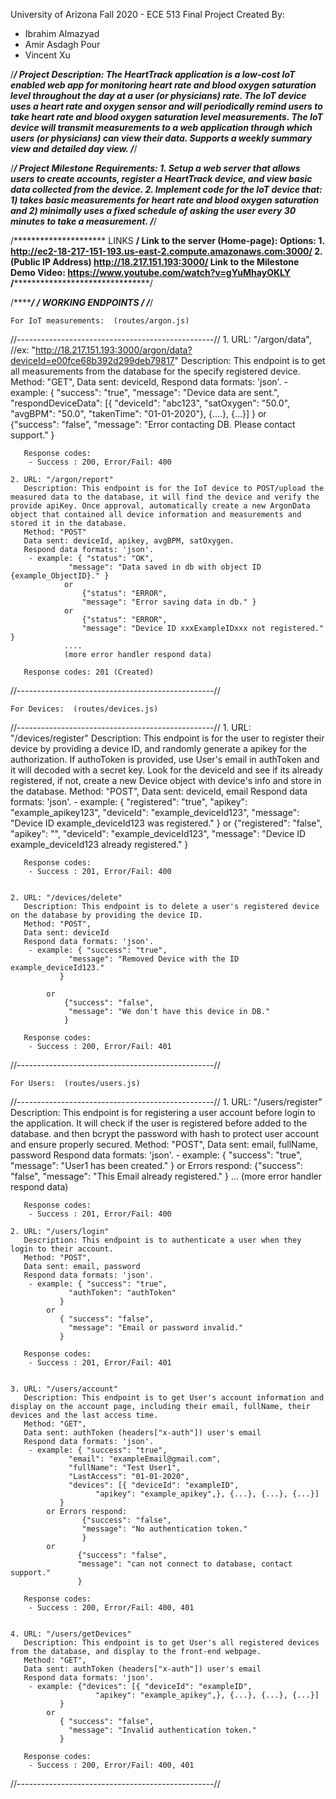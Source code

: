University of Arizona
Fall 2020 - ECE 513 Final Project
Created By:
- Ibrahim Almazyad
- Amir Asdagh Pour
- Vincent Xu



/*********************************************************/
Project Description:
	The HeartTrack application is a low-cost IoT enabled web app for monitoring heart rate and blood oxygen saturation level throughout the day at a user (or physicians) rate. The IoT device uses a heart rate and oxygen sensor and will periodically remind users to take heart rate and blood oxygen saturation level measurements. The IoT device will transmit measurements to a web application through which users (or physicians) can view their data. Supports a weekly summary view and detailed day view.
/*********************************************************/


/*********************************************************/
Project Milestone Requirements:
	1. Setup a web server that allows users to create accounts, register a HeartTrack device, and view basic data collected from the device.
	2. Implement code for the IoT device that:
		1) takes basic measurements for heart rate and blood oxygen saturation and
		2) minimally uses a fixed schedule of asking the user every 30 minutes to take a measurement.
/*********************************************************/


/*********************  LINKS  **************************/
Link to the server (Home-page):
	Options:
		1. http://ec2-18-217-151-193.us-east-2.compute.amazonaws.com:3000/
		2. (Public IP Address) http://18.217.151.193:3000/
Link to the Milestone Demo Video: https://www.youtube.com/watch?v=gYuMhayOKLY
/*********************************************************/


/*********************************************************/
/******************** WORKING ENDPOINTS  ************************/
/*********************************************************/

	For IoT measurements:  (routes/argon.js)
//-------------------------------------------------//
	1. URL: "/argon/data",  //ex: "http://18.217.151.193:3000/argon/data?deviceId=e00fce68b392d299deb79817"
	   Description: This endpoint is to get all measurements from the database for the specify registered device.
	   Method: "GET",
	   Data sent: deviceId,
	   Respond data formats: 'json'.
		- example:
                        { "success": "true",
			     "message": "Device data are sent.",
			     "respondDeviceData":
				[{
				"deviceId": "abc123",
				"satOxygen": "50.0",
				"avgBPM": "50.0",
				"takenTime": "01-01-2020"}, {....}, {...}]
			   }
                or  
                        {"success": "false",
                         "message": "Error contacting DB. Please contact support."
                         }

	   Response codes:
		- Success : 200, Error/Fail: 400

	2. URL: "/argon/report"
	   Description: This endpoint is for the IoT device to POST/upload the measured data to the database, it will find the device and verify the provide apiKey. Once approval, automatically create a new ArgonData object that contained all device information and measurements and stored it in the database.
	   Method: "POST"
	   Data sent: deviceId, apikey, avgBPM, satOxygen.
	   Respond data formats: 'json'.
		- example: { "status": "OK",
			     "message": "Data saved in db with object ID {example_ObjectID}." }
                or
                    {"status": "ERROR",
                    "message": "Error saving data in db." }
                or
                    {"status": "ERROR",
                    "message": "Device ID xxxExampleIDxxx not registered." }
                ....
                (more error handler respond data)

	   Response codes: 201 (Created)

//-------------------------------------------------//



	For Devices:  (routes/devices.js)
//-------------------------------------------------//
	1. URL: "/devices/register"
	   Description: This endpoint is for the user to register their device by providing a device ID, and randomly generate a apikey for the authorization. If authoToken is provided, use User's email in authToken and it will decoded with a secret key. Look for the deviceId and see if its already registered, if not, create a new Device object with device's info and store in the database.
	   Method: "POST",
	   Data sent: deviceId, email
	   Respond data formats: 'json'.
		- example: { "registered": "true",
			     "apikey": "example_apikey123",
			     "deviceId": "example_deviceId123",
			     "message": "Device ID example_deviceId123 was registered."
			   }
                    or
                            {"registered": "false",
                            "apikey": "",
                            "deviceId": "example_deviceId123",
                            "message": "Device ID example_deviceId123 already registered."
                                }

	   Response codes:
		- Success : 201, Error/Fail: 400


	2. URL: "/devices/delete"
	   Description: This endpoint is to delete a user's registered device on the database by providing the device ID.
	   Method: "POST",
	   Data sent: deviceId
	   Respond data formats: 'json'.
		- example: { "success": "true",
			     "message": "Removed Device with the ID example_deviceId123."
			   }

            or
                {"success": "false",
                 "message": "We don't have this device in DB."
                }

	   Response codes:
		- Success : 200, Error/Fail: 401

//-------------------------------------------------//



	For Users:  (routes/users.js)
//-------------------------------------------------//
	1. URL: "/users/register"
	   Description: This endpoint is for registering a user account before login to the application. It will check if the user is registered before added to the database. and then bcrypt the password with hash to protect user account and ensure properly secured.
	   Method: "POST",
	   Data sent: email, fullName, password
	   Respond data formats: 'json'.
		- example: { "success": "true",
			     "message": "User1 has been created."
			   }
               or Errors respond:
                           {"success": "false",
                           "message": "This Email already registered."
                           }
                           ... (more error handler respond data)

	   Response codes:
		- Success : 201, Error/Fail: 400

	2. URL: "/users/login"
	   Description: This endpoint is to authenticate a user when they login to their account.
	   Method: "POST",
	   Data sent: email, password
	   Respond data formats: 'json'.
		- example: { "success": "true",
			     "authToken": "authToken"
			   }
			or
			   { "success": "false",
			     "message": "Email or password invalid."
			   }

	   Response codes:
		- Success : 201, Error/Fail: 401


	3. URL: "/users/account"
	   Description: This endpoint is to get User's account information and display on the account page, including their email, fullName, their devices and the last access time.
	   Method: "GET",
	   Data sent: authToken (headers["x-auth"]) user's email
	   Respond data formats: 'json'.
		- example: { "success": "true",
			     "email": "exampleEmail@gmail.com",
			     "fullName": "Test User1",
			     "LastAccess": "01-01-2020",
			     "devices": [{ "deviceId": "exampleID",
					   "apikey": "example_apikey",}, {...}, {...}, {...}]
			   }
            or Errors respond:
                    {"success": "false",
                    "message": "No authentication token."
                    }
            or
                   {"success": "false",
                   "message": "can not connect to database, contact support."
                   }

	   Response codes:
		- Success : 200, Error/Fail: 400, 401


	4. URL: "/users/getDevices"
	   Description: This endpoint is to get User's all registered devices from the database, and display to the front-end webpage.
	   Method: "GET",
	   Data sent: authToken (headers["x-auth"]) user's email
	   Respond data formats: 'json'.
		- example: {"devices": [{ "deviceId": "exampleID",
					   "apikey": "example_apikey",}, {...}, {...}, {...}]
			   }
			or
			   { "success": "false",
			     "message": "Invalid authentication token."
			   }

	   Response codes:
		- Success : 200, Error/Fail: 400, 401

//-------------------------------------------------//
